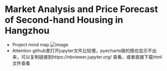 # Market Analysis and Price Forecast of Second-hand Housing in Hangzhou
- Project mind map
![image](https://github.com/Aheadlyk/Market-Analysis-and-Price-Forecast-of-Second-hand-Housing-in-Hangzhou/blob/main/images/%E6%95%B0%E6%8D%AE%E5%88%86%E6%9E%90%E6%80%9D%E7%BB%B4%E5%AF%BC%E5%9B%BE.png)
- Attention
github里打开jupyter文件比较慢，pyecharts做的图也显示不出来，可以复制链接到https://nbviewer.jupyter.org/ 查看，或者直接下载html文件查看
